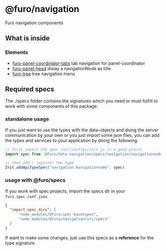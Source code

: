 # @furo/navigation

Furo navigation components

## What is inside

### Elements

- [furo-panel-coordinator-tabs](https://components.furo.pro/?t=FuroPanelCoordinatorTabs) tab navigation for panel-coordinator
- [furo-panel-head](https://components.furo.pro/?t=FuroPanelHead)  dislay a navigationNode as title
- [furo-tree](https://components.furo.pro/?t=FuroTree)  tree navigation menu


## Required specs
The ./specs folder contains the signatures which you need or must fulfill to work with some components of this package. 


### standalone usage
If you just want to use the types with the data-objects and doing the server communication by your own or you just import
some json files, you can add the types and services to your application by doing the following:

```javascript
// first import the spec (scr/configs/init.js is a good place)
import spec from '@furo/data-navigation/specs/navigation/navigationnode.type.spec.js'

// then add / register the type
Init.addApiTypeSpec("navigation.Navigationnode", spec)
```


### usage with @furo/specs
If you work with spec projects, import the specs dir in your  `furo.spec.conf.json`. 
```json
{
  "import_spec_dirs": [
      "node_modules/@furo/spec-basetypes", 
      "node_modules/@furo/navigation/src/specs"
  ]
}
```

If want to make some changes, just use this specs as a **reference** for the type signature.

